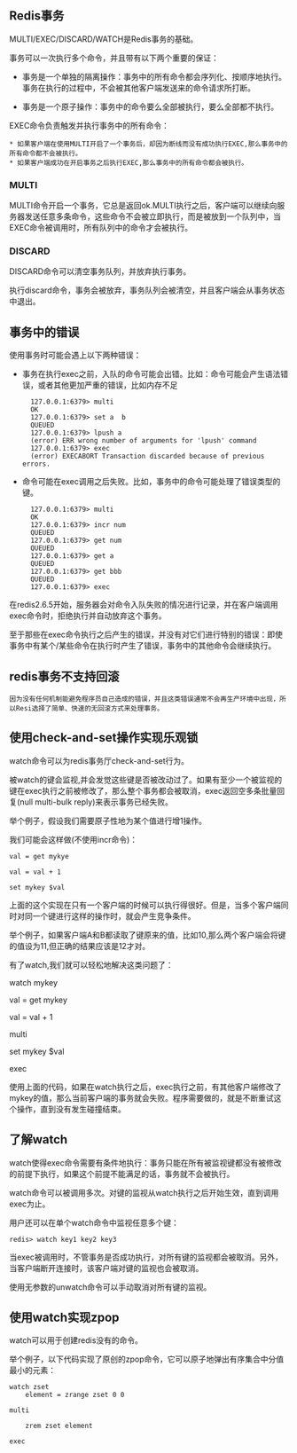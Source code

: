## Redis事务

MULTI/EXEC/DISCARD/WATCH是Redis事务的基础。


事务可以一次执行多个命令，并且带有以下两个重要的保证：

* 事务是一个单独的隔离操作：事务中的所有命令都会序列化、按顺序地执行。事务在执行的过程中，不会被其他客户端发送来的命令请求所打断。

* 事务是一个原子操作：事务中的命令要么全部被执行，要么全部都不执行。


EXEC命令负责触发并执行事务中的所有命令：

	* 如果客户端在使用MULTI开启了一个事务后，却因为断线而没有成功执行EXEC,那么事务中的所有命令都不会被执行。
	* 如果客户端成功在开启事务之后执行EXEC,那么事务中的所有命令都会被执行。


### MULTI 

MULTI命令开启一个事务，它总是返回ok.MULTI执行之后，客户端可以继续向服务器发送任意多条命令，这些命令不会被立即执行，而是被放到一个队列中，当EXEC命令被调用时，所有队列中的命令才会被执行。


### DISCARD

DISCARD命令可以清空事务队列，并放弃执行事务。

执行discard命令，事务会被放弃，事务队列会被清空，并且客户端会从事务状态中退出。



## 事务中的错误

使用事务时可能会遇上以下两种错误：

* 事务在执行exec之前，入队的命令可能会出错。比如：命令可能会产生语法错误，或者其他更加严重的错误，比如内存不足

		127.0.0.1:6379> multi
		OK
		127.0.0.1:6379> set a  b
		QUEUED
		127.0.0.1:6379> lpush a
		(error) ERR wrong number of arguments for 'lpush' command
		127.0.0.1:6379> exec
		(error) EXECABORT Transaction discarded because of previous errors.


* 命令可能在exec调用之后失败。比如，事务中的命令可能处理了错误类型的键。

		127.0.0.1:6379> multi
		OK
		127.0.0.1:6379> incr num
		QUEUED
		127.0.0.1:6379> get num
		QUEUED
		127.0.0.1:6379> get a
		QUEUED
		127.0.0.1:6379> get bbb
		QUEUED
		127.0.0.1:6379> exec

在redis2.6.5开始，服务器会对命令入队失败的情况进行记录，并在客户端调用exec命令时，拒绝执行并自动放弃这个事务。


至于那些在exec命令执行之后产生的错误，并没有对它们进行特别的错误：即使事务中有某个/某些命令在执行时产生了错误，事务中的其他命令会继续执行。

## redis事务不支持回滚

	因为没有任何机制能避免程序员自己造成的错误，并且这类错误通常不会再生产环境中出现，所以Resi选择了简单、快速的无回滚方式来处理事务。


## 使用check-and-set操作实现乐观锁

watch命令可以为redis事务厅check-and-set行为。

被watch的键会监视,并会发觉这些键是否被改动过了。如果有至少一个被监视的键在exec执行之前被修改了，那么整个事务都会被取消，exec返回空多条批量回复(null multi-bulk reply)来表示事务已经失败。


举个例子，假设我们需要原子性地为某个值进行增1操作。

我们可能会这样做(不使用incr命令)：

	val = get mykye

	val = val + 1
	
	set mykey $val

上面的这个实现在只有一个客户端的时候可以执行得很好。但是，当多个客户端同时对同一个键进行这样的操作时，就会产生竞争条件。

举个例子，如果客户端A和B都读取了键原来的值，比如10,那么两个客户端会将键的值设为11,但正确的结果应该是12才对。

有了watch,我们就可以轻松地解决这类问题了：

watch mykey

val = get mykey

val = val + 1

multi

set mykey $val

exec

使用上面的代码，如果在watch执行之后，exec执行之前，有其他客户端修改了mykey的值，那么当前客户端的事务就会失败。程序需要做的，就是不断重试这个操作，直到没有发生碰撞结束。

## 了解watch

watch使得exec命令需要有条件地执行：事务只能在所有被监视键都没有被修改的前提下执行，如果这个前提不能满足的话，事务就不会被执行。

watch命令可以被调用多次。对键的监视从watch执行之后开始生效，直到调用exec为止。

用户还可以在单个watch命令中监视任意多个键：

	redis> watch key1 key2 key3

当exec被调用时，不管事务是否成功执行，对所有键的监视都会被取消。另外，当客户端断开连接时，该客户端对键的监视也会被取消。

使用无参数的unwatch命令可以手动取消对所有键的监视。

## 使用watch实现zpop

watch可以用于创建redis没有的命令。

举个例子，以下代码实现了原创的zpop命令，它可以原子地弹出有序集合中分值最小的元素：

	watch zset
		element = zrange zset 0 0

	multi

		zrem zset element

	exec










